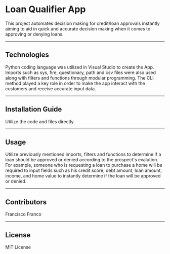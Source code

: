 # Loan Qualifier App

This project automates decision making for credit/loan approvals instantly aiming to aid in quick and accurate decision making when it comes to approving or denying loans.

---

## Technologies

Python coding language was utilized in Visual Studio to create the App. Imports such as sys, fire, questionary, path and csv files were also used along with filters and functions through modular programming. The CLI method played a key role in order to make the app interact with the customers and receive accurate input data.

---

## Installation Guide

Utilize the code and files directly.

---

## Usage

Utilize previously mentioned imports, filters and functions to determine if a loan should be approved or denied according to the prospect's evalution. For example, someone who is requesting a loan to purchase a home will be required to input fields such as his credit score, debt amount, loan amount, income, and home value to instantly determine if the loan will be approved or denied.

---

## Contributors

Francisco Franco 

---

## License

MIT License
